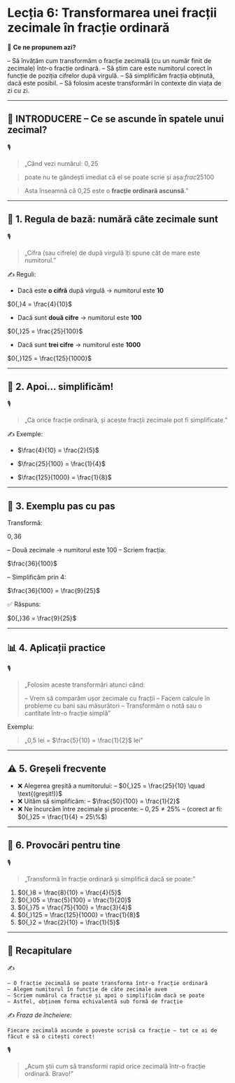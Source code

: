 # Lecția 6: Transformarea unei fracții zecimale în fracție ordinară

🎯 **Ce ne propunem azi?**

 – Să învățăm cum transformăm o fracție zecimală (cu un număr finit de zecimale) într-o fracție ordinară.
 – Să știm care este numitorul corect în funcție de poziția cifrelor după virgulă.
 – Să simplificăm fracția obținută, dacă este posibil.
 – Să folosim aceste transformări în contexte din viața de zi cu zi.

------

## 🔔 INTRODUCERE – Ce se ascunde în spatele unui zecimal?

🎙️

> „Când vezi numărul: $0{,}25$

> poate nu te gândești imediat că el se poate scrie și așa:$frac{25}{100}$

> Asta înseamnă că 0,25 este o **fracție ordinară ascunsă**.”

------

## 🔹 1. Regula de bază: numără câte zecimale sunt

🎙️

> „Cifra (sau cifrele) de după virgulă îți spune cât de mare este numitorul.”

✍️ Reguli:

- Dacă este **o cifră** după virgulă → numitorul este **10**

$0{,}4 = \frac{4}{10}$

- Dacă sunt **două cifre** → numitorul este **100**

$0{,}25 = \frac{25}{100}$

- Dacă sunt **trei cifre** → numitorul este **1000**

$0{,}125 = \frac{125}{1000}$

------

## 🔹 2. Apoi… simplificăm!

🎙️

> „Ca orice fracție ordinară, și aceste fracții zecimale pot fi simplificate.”

✍️ Exemple:

- $\frac{4}{10} = \frac{2}{5}$

- $\frac{25}{100} = \frac{1}{4}$

- $\frac{125}{1000} = \frac{1}{8}$

------

## 🔹 3. Exemplu pas cu pas

Transformă:

$0{,}36$

– Două zecimale → numitorul este 100
 – Scriem fracția:

$\frac{36}{100}$

– Simplificăm prin 4:

$\frac{36}{100} = \frac{9}{25}$

✅ Răspuns:

$0{,}36 = \frac{9}{25}$

------

## 📊 4. Aplicații practice

🎙️

> „Folosim aceste transformări atunci când:
>
> – Vrem să comparăm ușor zecimale cu fracții
>  – Facem calcule în probleme cu bani sau măsurători
>  – Transformăm o notă sau o cantitate într-o fracție simplă”

Exemplu:

> „0,5 lei = $\frac{5}{10} = \frac{1}{2}$ lei”

------

## ⚠️ 5. Greșeli frecvente

- ❌ Alegerea greșită a numitorului:
   – $0{,}25 = \frac{25}{10} \quad \text{(greșit!)}$
- ❌ Uităm să simplificăm:
   – $\frac{50}{100} = \frac{1}{2}$
- ❌ Ne încurcăm între zecimale și procente:
   – $0{,}25 \neq 25\%$
   – (corect ar fi: $0{,}25 = \frac{1}{4} = 25\%$)

------

## 🧩 6. Provocări pentru tine

🎙️

> „Transformă în fracție ordinară și simplifică dacă se poate:”

1. $0{,}8 = \frac{8}{10} = \frac{4}{5}$
2. $0{,}05 = \frac{5}{100} = \frac{1}{20}$
3. $0{,}75 = \frac{75}{100} = \frac{3}{4}$
4. $0{,}125 = \frac{125}{1000} = \frac{1}{8}$
5. $0{,}2 = \frac{2}{10} = \frac{1}{5}$

------

## 🔁 Recapitulare

✍️

```
– O fracție zecimală se poate transforma într-o fracție ordinară
– Alegem numitorul în funcție de câte zecimale avem
– Scriem numărul ca fracție și apoi o simplificăm dacă se poate
– Astfel, obținem forma echivalentă sub formă de fracție
```

✍️ *Fraza de încheiere:*

```
Fiecare zecimală ascunde o poveste scrisă ca fracție – tot ce ai de făcut e să o citești corect!
```

🎙️

> „Acum știi cum să transformi rapid orice zecimală într-o fracție ordinară. Bravo!”

